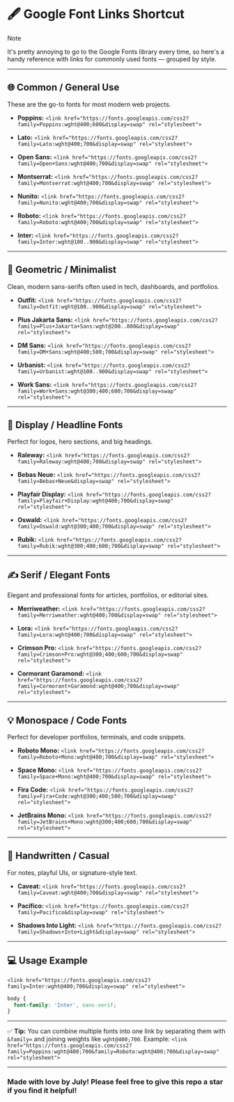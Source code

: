 # 🖋️ Google Font Links Shortcut

> [!NOTE]
> It's pretty annoying to go to the Google Fonts library every time, so here's a handy reference with links for commonly used fonts — grouped by style.

---

## 🌐 Common / General Use

These are the go-to fonts for most modern web projects.

* **Poppins:**
  `<link href="https://fonts.googleapis.com/css2?family=Poppins:wght@400;600&display=swap" rel="stylesheet">`
  
* **Lato:**
  `<link href="https://fonts.googleapis.com/css2?family=Lato:wght@400;700&display=swap" rel="stylesheet">`
  
* **Open Sans:**
  `<link href="https://fonts.googleapis.com/css2?family=Open+Sans:wght@400;700&display=swap" rel="stylesheet">`
  
* **Montserrat:**
  `<link href="https://fonts.googleapis.com/css2?family=Montserrat:wght@400;700&display=swap" rel="stylesheet">`
  
* **Nunito:**
  `<link href="https://fonts.googleapis.com/css2?family=Nunito:wght@400;700&display=swap" rel="stylesheet">`
  
* **Roboto:**
  `<link href="https://fonts.googleapis.com/css2?family=Roboto:wght@400;700&display=swap" rel="stylesheet">`
  
* **Inter:**
  `<link href="https://fonts.googleapis.com/css2?family=Inter:wght@100..900&display=swap" rel="stylesheet">`

---

## 🔷 Geometric / Minimalist

Clean, modern sans-serifs often used in tech, dashboards, and portfolios.

* **Outfit:**
  `<link href="https://fonts.googleapis.com/css2?family=Outfit:wght@100..900&display=swap" rel="stylesheet">`
  
* **Plus Jakarta Sans:**
  `<link href="https://fonts.googleapis.com/css2?family=Plus+Jakarta+Sans:wght@200..800&display=swap" rel="stylesheet">`
  
* **DM Sans:**
  `<link href="https://fonts.googleapis.com/css2?family=DM+Sans:wght@400;500;700&display=swap" rel="stylesheet">`
  
* **Urbanist:**
  `<link href="https://fonts.googleapis.com/css2?family=Urbanist:wght@100..900&display=swap" rel="stylesheet">`
  
* **Work Sans:**
  `<link href="https://fonts.googleapis.com/css2?family=Work+Sans:wght@300;400;600;700&display=swap" rel="stylesheet">`

---

## 🎨 Display / Headline Fonts

Perfect for logos, hero sections, and big headings.

* **Raleway:**
  `<link href="https://fonts.googleapis.com/css2?family=Raleway:wght@400;700&display=swap" rel="stylesheet">`
  
* **Bebas Neue:**
  `<link href="https://fonts.googleapis.com/css2?family=Bebas+Neue&display=swap" rel="stylesheet">`
  
* **Playfair Display:**
  `<link href="https://fonts.googleapis.com/css2?family=Playfair+Display:wght@400;700&display=swap" rel="stylesheet">`
  
* **Oswald:**
  `<link href="https://fonts.googleapis.com/css2?family=Oswald:wght@300;400;700&display=swap" rel="stylesheet">`
  
* **Rubik:**
  `<link href="https://fonts.googleapis.com/css2?family=Rubik:wght@300;400;600;700&display=swap" rel="stylesheet">`

---

## ✍️ Serif / Elegant Fonts

Elegant and professional fonts for articles, portfolios, or editorial sites.

* **Merriweather:**
  `<link href="https://fonts.googleapis.com/css2?family=Merriweather:wght@400;700&display=swap" rel="stylesheet">`
  
* **Lora:**
  `<link href="https://fonts.googleapis.com/css2?family=Lora:wght@400;700&display=swap" rel="stylesheet">`
  
* **Crimson Pro:**
  `<link href="https://fonts.googleapis.com/css2?family=Crimson+Pro:wght@300;400;600;700&display=swap" rel="stylesheet">`
  
* **Cormorant Garamond:**
  `<link href="https://fonts.googleapis.com/css2?family=Cormorant+Garamond:wght@400;700&display=swap" rel="stylesheet">`

---

## 💡 Monospace / Code Fonts

Perfect for developer portfolios, terminals, and code snippets.

* **Roboto Mono:**
  `<link href="https://fonts.googleapis.com/css2?family=Roboto+Mono:wght@400;700&display=swap" rel="stylesheet">`
  
* **Space Mono:**
  `<link href="https://fonts.googleapis.com/css2?family=Space+Mono:wght@400;700&display=swap" rel="stylesheet">`
  
* **Fira Code:**
  `<link href="https://fonts.googleapis.com/css2?family=Fira+Code:wght@300;400;500;700&display=swap" rel="stylesheet">`
  
* **JetBrains Mono:**
  `<link href="https://fonts.googleapis.com/css2?family=JetBrains+Mono:wght@300;400;600;700&display=swap" rel="stylesheet">`

---

## 💫 Handwritten / Casual

For notes, playful UIs, or signature-style text.

* **Caveat:**
  `<link href="https://fonts.googleapis.com/css2?family=Caveat:wght@400;700&display=swap" rel="stylesheet">`
  
* **Pacifico:**
  `<link href="https://fonts.googleapis.com/css2?family=Pacifico&display=swap" rel="stylesheet">`
  
* **Shadows Into Light:**
  `<link href="https://fonts.googleapis.com/css2?family=Shadows+Into+Light&display=swap" rel="stylesheet">`

---

## 💻 Usage Example

`<link href="https://fonts.googleapis.com/css2?family=Inter:wght@400;700&display=swap" rel="stylesheet">`

```css
body {
  font-family: 'Inter', sans-serif;
}
```

---

✅ **Tip:** You can combine multiple fonts into one link by separating them with `&family=` and joining weights like `wght@400;700`.
Example:
`<link href="https://fonts.googleapis.com/css2?family=Poppins:wght@400;700&family=Roboto:wght@400;700&display=swap" rel="stylesheet">`

---
### Made with love by July! Please feel free to give this repo a star if you find it helpful!
